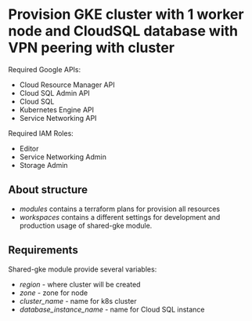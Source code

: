 # Provision GKE cluster with 1 worker node and CloudSQL database with VPN peering with cluster

Required Google APIs:

- Cloud Resource Manager API
- Cloud SQL Admin API
- Cloud SQL
- Kubernetes Engine API
- Service Networking API

Required IAM Roles:

- Editor
- Service Networking Admin
- Storage Admin

## About structure

- *modules* contains a terraform plans for provision all resources
- *workspaces* contains a different settings for development and production usage of shared-gke module.

## Requirements

Shared-gke module provide several variables:

- *region* - where cluster will be created
- *zone* - zone for node
- *cluster_name* - name for k8s cluster
- *database_instance_name* - name for Cloud SQL instance
